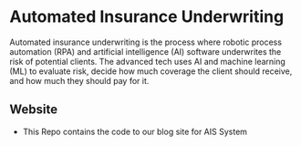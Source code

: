 # Automated Insurance Underwriting

Automated insurance underwriting is the process where robotic process automation (RPA) and artificial intelligence (AI) software underwrites the risk of potential clients. The advanced tech uses AI and machine learning (ML) to evaluate risk, decide how much coverage the client should receive, and how much they should pay for it. 

## Website
- This Repo contains the code to our blog site for AIS System